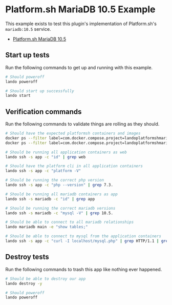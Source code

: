 Platform.sh MariaDB 10.5 Example
================================

This example exists to test this plugin's implementation of Platform.sh's `mariadb:10.5` service.

* [Platform.sh MariaDB 10.5](https://docs.platform.sh/configuration/services/mysql.html)

Start up tests
--------------

Run the following commands to get up and running with this example.

```bash
# Should poweroff
lando poweroff

# Should start up successfully
lando start
```

Verification commands
---------------------

Run the following commands to validate things are rolling as they should.

```bash
# Should have the expected platformsh containers and images
docker ps --filter label=com.docker.compose.project=landoplatformshmariadb105 | grep docker.registry.platform.sh/php-7.3 | grep landoplatformshmariadb105_app_1
docker ps --filter label=com.docker.compose.project=landoplatformshmariadb105 | grep docker.registry.platform.sh/mariadb-10.5 | grep landoplatformshmariadb105_mariadb_1

# Should be running all application containers as web
lando ssh -s app -c "id" | grep web

# Should have the platform cli in all application containers
lando ssh -s app -c "platform -V"

# Should be running the correct php version
lando ssh -s app -c "php --version" | grep 7.3.

# Should be running all mariadb containers as app
lando ssh -s mariadb -c "id" | grep app

# Should be running the correct mariadb versions
lando ssh -s mariadb -c "mysql -V" | grep 10.5.

# Should be able to connect to all mariadb relationships
lando mariadb main -e "show tables;"

# Should be able to connect to mysql from the application containers
lando ssh -s app -c "curl -I localhost/mysql.php" | grep HTTP/1.1 | grep "200 OK"
```

Destroy tests
-------------

Run the following commands to trash this app like nothing ever happened.

```bash
# Should be able to destroy our app
lando destroy -y

# Should poweroff
lando poweroff
```
